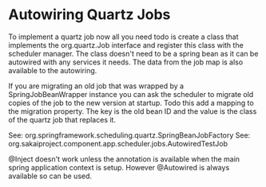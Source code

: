 Autowiring Quartz Jobs
======================

To implement a quartz job now all you need todo is create a class that
implements the org.quartz.Job interface and register this class with the
scheduler manager. The class doesn't need to be a spring bean as it
can be autowired with any services it needs. The data from the job map
is also available to the autowiring.

If you are migrating an old job that was wrapped by a SpringJobBeanWrapper
instance you can ask the scheduler to migrate old copies of the job to the
new version at startup. Todo this add a mapping to the migration property.
The key is the old bean ID and the value is the class of the quartz job that
replaces it.

See: org.springframework.scheduling.quartz.SpringBeanJobFactory
See: org.sakaiproject.component.app.scheduler.jobs.AutowiredTestJob

@Inject doesn't work unless the annotation is available when the main
spring application context is setup. However @Autowired is always available
so can be used.



